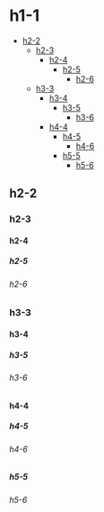 # h1-1

<!-- TOC -->
* <a href="#h2-2">h2-2</a>
  * <a href="#h2-3">h2-3</a>
    * <a href="#h2-4">h2-4</a>
      * <a href="#h2-5">h2-5</a>
        * <a href="#h2-6">h2-6</a>
  * <a href="#h3-3">h3-3</a>
    * <a href="#h3-4">h3-4</a>
      * <a href="#h3-5">h3-5</a>
        * <a href="#h3-6">h3-6</a>
    * <a href="#h4-4">h4-4</a>
      * <a href="#h4-5">h4-5</a>
        * <a href="#h4-6">h4-6</a>
      * <a href="#h5-5">h5-5</a>
        * <a href="#h5-6">h5-6</a>

<!-- TOC END -->

<!-- TOC ELEMENT -->
<a name="h2-2"></a>
## h2-2

<!-- TOC ELEMENT -->
<a name="h2-3"></a>
### h2-3

<!-- TOC ELEMENT -->
<a name="h2-4"></a>
#### h2-4

<!-- TOC ELEMENT -->
<a name="h2-5"></a>
##### h2-5

<!-- TOC ELEMENT -->
<a name="h2-6"></a>
###### h2-6

<!-- TOC ELEMENT -->
<a name="h3-3"></a>
### h3-3

<!-- TOC ELEMENT -->
<a name="h3-4"></a>
#### h3-4

<!-- TOC ELEMENT -->
<a name="h3-5"></a>
##### h3-5

<!-- TOC ELEMENT -->
<a name="h3-6"></a>
###### h3-6

<!-- TOC ELEMENT -->
<a name="h4-4"></a>
#### h4-4

<!-- TOC ELEMENT -->
<a name="h4-5"></a>
##### h4-5

<!-- TOC ELEMENT -->
<a name="h4-6"></a>
###### h4-6

<!-- TOC ELEMENT -->
<a name="h5-5"></a>
##### h5-5

<!-- TOC ELEMENT -->
<a name="h5-6"></a>
###### h5-6
